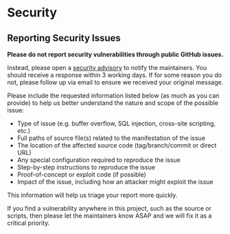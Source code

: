 # Security

## Reporting Security Issues

**Please do not report security vulnerabilities through public GitHub issues.**

Instead, please open a [security advisory][advisory] to notify the maintainers. You should receive a response within 3 working days. If for some reason you do not, please follow up via email to ensure we received your original message.

Please include the requested information listed below (as much as you can provide) to help us better understand the nature and scope of the possible issue:

  * Type of issue (e.g. buffer overflow, SQL injection, cross-site scripting, etc.)
  * Full paths of source file(s) related to the manifestation of the issue
  * The location of the affected source code (tag/branch/commit or direct URL)
  * Any special configuration required to reproduce the issue
  * Step-by-step instructions to reproduce the issue
  * Proof-of-concept or exploit code (if possible)
  * Impact of the issue, including how an attacker might exploit the issue

This information will help us triage your report more quickly.

If you find a vulnerability anywhere in this project, such as the source or scripts,
then please let the maintainers know ASAP and we will fix it as a critical priority.

[advisory]: https://github.com/pgcentralfoundation/pgrx/security/advisories/new
